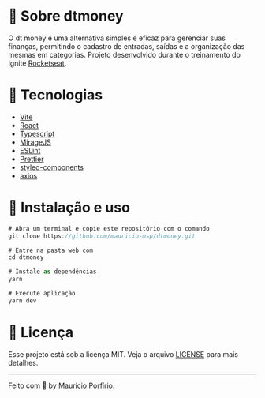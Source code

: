 # :information_desk_person: Sobre dtmoney

O dt money é uma alternativa simples e eficaz para gerenciar suas finanças, permitindo o cadastro de entradas, saídas e a organização das mesmas em categorias. Projeto desenvolvido durante o treinamento do Ignite [Rocketseat](https://www.rocketseat.com.br/).

# :rocket: Tecnologias

- [Vite](https://vitejs.dev/)
- [React](https://pt-br.reactjs.org/)
- [Typescript](https://www.typescriptlang.org/)
- [MirageJS](https://miragejs.com/)
- [ESLint](https://eslint.org/)
- [Prettier](https://prettier.io/docs/en/options.html)
- [styled-components](https://styled-components.com/)
- [axios](https://github.com/axios/axios)

# :wrench: Instalação e uso

```js
# Abra um terminal e copie este repositório com o comando
git clone https://github.com/mauricio-msp/dtmoney.git

# Entre na pasta web com 
cd dtmoney

# Instale as dependências
yarn

# Execute aplicação
yarn dev

```

# :page_with_curl: Licença

Esse projeto está sob a licença MIT. Veja o arquivo [LICENSE](https://github.com/mauricio-msp/dtmoney/LICENSE) para mais detalhes.

---

Feito com :blue_heart: by [Maurício Porfírio](https://github.com/mauricio-msp).

